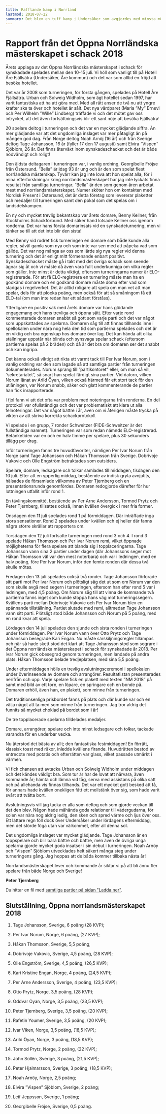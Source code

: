 ```yaml
---
title: Rafflande kamp i Norrland
lastmod: 2018-07-22
summary: Det blev en tuff kamp i Undersåker som avgjordes med minsta möjliga marginal på kvalitetspoäng. 20 spelare i åldrar från 16 till 93 gjorde upp om titeln. Läs hela r apporten från öppna Norrländska mästerskapet .
---
```


[]()

**Rapport från det Öppna Norrländska mästerskapet i schack 2018**
==========

Årets upplaga av det Öppna Norrländska mästerskapet i schack för synskadade spelades mellan den 10-15 juli. Vi höll som vanligt till på Hotell Åre Fjällsätra (Undersåker, Åre kommun) och det var som alltid en fröjd att besöka hotellet.

Det var år 2008 som turneringen, för första gången, spelades på Hotell Åre Fjällsätra. Urban och Solweig Widholm, som ägt hotellet sedan 1997, har varit fantastiska att ha att göra med. Med all rätt anser de två nu att yngre krafter ska ta över och hotellet är sålt. Det nya värdparet (Maria ”My” Ernevi och Per Wilhelm ”Wille” Lindberg) träffade vi och det mötet gav oss intrycket, att det även fortsättningsvis blir ett sant nöje att besöka Fjällsätra!

20 spelare deltog i turneringen och det var en mycket glädjande siffra. Än mer glädjande var att det ungdomliga inslaget var mer påtagligt än på mången god dag. Från Norge deltog Noah Arnöj (16 år) och från Sverige deltog Tage Johansson, 16 år (fyller 17 den 17 augusti) samt Elvira ”Vispen” Sjöblom, 26 år. Det finns återväxt inom synskadeschacket och det är både nödvändigt och roligt!

Den äldsta deltagaren i turneringen var, i vanlig ordning, Georgibelle Fröjse från Östersund. ”Bella” är idag 93 år ung och är den som spelat flest norrländska mästerskap. Tyvärr kan jag inte lova att hon spelat alla, för i mina efterforskningar kring norrlandsmästerskapet har jag inte lyckats finna resultat från samtliga turneringar. ”Bella” är den som genom åren arbetat mest med norrlandsmästerskapet. Numer sköter hon om kontakten med Nordisk Present i Östersund, det är detta företag som levererar plaketter och medaljer till turneringen samt den pokal som det spelas om i landsdelskampen.

En ny och mycket trevlig bekantskap var årets domare, Benny Kellner, från Stockholms Schackförbund. Med säker hand lotsade Kellner oss igenom ronderna. Det var hans första domarinsats vid en synskadeturnering, men vi tänker se till att det inte blir den sista!

Med Benny vid rodret fick turneringen en domare som både kunde alla regler, såväl gamla som nya och som inte var sen med att påpeka vad som gällde. Det var nog många av oss som lärde sig nya regler vid denna turnering och det är enligt mitt förmenande enbart positivt. Synskadeschacket måste gå i takt med det övriga schack som seende ägnar sig åt och vi måste då även vara fullt underkunniga om vilka regler som gäller. Inte minst är detta viktigt, eftersom turneringarna numer är ELO-registrerade. För att få ELO-registrera en turnering måste man ha en godkänd domare och en godkänd domare måste döma efter vad som stadgas i regelverket. Det är alltid roligare att spela om man vet att man spelar, dels för att plocka poäng, men också för att så småningom få ett ELO-tal (om man inte redan har ett sådant förståss).

Ytterligare en positiv sak med årets domare var hans glödande engagemang och hans trevliga och öppna sätt. Efter varje rond kommenterade domaren snabbt så gott som varje parti och det var något som uppskattades av spelarna. Domaren såg till att finnas tillhands inne i spellokalen under nära nog hela den tid som partierna spelades och det är en viktig och bra egenskap hos domare över lag. Det kan hända att olika ställningar uppstår när blinda och synsvaga spelar schack (eftersom partierna spelas på 2 bräden) och då är det bra om domaren ser det snabbt och kan ingripa.

Det känns också viktigt att rikta ett varmt tack till Per Ivar Norum, som i vanlig ordning var den som lagade så att samtliga partier från turneringen dokumenterades. Norum sprang till ”partikontoret” eller, om man så vill, ”sekretariatet”, så snart han spelat färdigt sina partier. Vid datorn, vilken Norum lånat av Arild Öyan, vilken också härmed får ett stort tack för den utlåningen, var Norum snabb, säker och glatt kommenterande de partier han fick inrapporterade.

I fjol fann vi att det ofta var problem med noteringarna från ronderna. En del protokoll var ofullständiga och det var problematiskt att klara ut alla felnoteringar. Det var något bättre i år, även om vi återigen måste trycka på vikten av att skriva korrekta schackprotokoll.

Vi spelade i en grupp, 7 ronder Schweitzer (FIDE-Schweitzer är det fullständiga namnet). Turneringen var som redan nämnds ELO-registrerad. Betänketiden var en och en halv timme per spelare, plus 30 sekunders tillägg per drag.

Inför turneringen fanns tre huvudfavoriter, nämligen Per Ivar Norum från Norge samt Tage Johansson och Håkan Thomsson från Sverige. Dobrivoje Vukovic och Olle Engström betraktades som outsiders.

Spelare, domare, ledsagare och tolkar samlades till middagen, tisdagen den 10 juli. Efter att en ypperlig middag, bestående av indisk gryta avnjutits, hälsades de församlade välkomna av Peter Tjernberg och en presentationsrunda genomfördes. Domaren redogjorde därefter för hur lottningen utfallit inför rond 1.

En tävlingskommitté, bestående av Per Arne Andersson, Tormod Prytz och Peter Tjernberg, tillsattes också, innan kvällen övergick i mer fria former.

Onsdagen den 11 juli spelades rond 1 på förmiddagen. Där inträffade inga stora sensationer. Rond 2 spelades under kvällen och ej heller där fanns några större skrällar att rapportera om.

Torsdagen den 12 juli fortsatte turneringen med rond 3 och 4. I rond 3 spelade Håkan Thomsson och Per Ivar Norum remi, vilket öppnade möjligheterna för flera spelare att blanda sig i topplaceringarna. Tage Johansson vann sina 2 partier under dagen (där Johanssons seger mot Håkan Thomsson väl var den mest noterbara) och var i ledningen, med en halv poäng, före Per Ivar Norum, inför den femte ronden där dessa två skulle mötas.

Fredagen den 13 juli spelades också två ronder. Tage Johansson förlorade sitt parti mot Per Ivar Norum och plötsligt såg det ut som om Norum var den som skulle avgå med segern i turneringen, eftersom han efter rond 5 var i ledningen, med 4,5 poäng. Om Norum såg till att vinna de kommande två partierna fanns inget som kunde stoppa hans väg mot turneringssegern. Kvällens parti mellan Dobrivoje Vukovic och Per Ivar Norum blev en spännande tillställning. Partiet slutade med remi, alltmedan Tage Johansson vann sitt parti. Plötsligt stod både Johansson och Norum på 5 poäng, med en rond kvar att spela.

Lördagen den 14 juli spelades den sjunde och sista ronden i turneringen under förmiddagen. Per Ivar Norum vann över Otto Prytz och Tage Johansson besegrade Kari Engan. Nu måste särskiljningsregler tillämpas och när så hade skett stod det klart att Tage Johansson stod som segrare i det Öppna norrländska mästerskapet i schack för synskadade år 2018. Per Ivar Norum gick obesegrad genom turneringen, men landade på andra plats. Håkan Thomsson belade tredjeplatsen, med sina 5,5 poäng.

Under eftermiddagen hölls en trevlig avslutningsceremoni i spellokalen under överinseende av domare och arrangörer. Resultatlistan presenterades nerifrån och upp. Varje spelare fick en plakett med texten ”NM 2018” på samt med bild av ett torn, en löpare, en springare och en bonde på. Domaren erhöll, även han, en plakett, som minne från turneringen.

Det traditionsenliga prisbordet fanns på plats och där kunde var och en välja något att ta med som minne från turneringen. Jag tror aldrig det funnits så mycket choklad på bordet som i år!

De tre topplacerade spelarna tilldelades medaljer.

Domare, arrangörer, spelare och inte minst ledsagare och tolkar, tackade varandra för en underbar vecka.

Nu återstod det bästa av allt; den fantastiska festmiddagen! En förrätt, klassisk toast med räkor, inledde kvällens firande. Huvudrätten bestod av entrecote med potatis och efterrätten var glass, vilket passade utmärkt i värmen.

Vi fick chansen att avtacka Urban och Solweig Widholm under middagen och det kändes väldigt bra. Som tur är har de lovat att närvara, även kommande år; hämta och lämna vid tåg, serva med assistans på olika sätt och på allehanda vis finnas tillhands. Det var ett mycket gott besked att få, för annars hade kvällen onekligen fått ett mollstänk över sig, som hade varit svårt att tvätta bort.

Avslutningsvis vill jag tacka er alla som deltog och som gjorde veckan till det den blev. Någon hade måhända goda relationer till vädergudarna, för solen var nära nog aldrig ledig, den sken och spred värme och ljus över oss. Ett lättare regn föll dock över Undersåker under lördagens eftermiddag, men det störde föga utan var välkommet, efter all denna sol.

Det ungdomliga inslaget var mycket glädjande. Tage Johansson är en toppspelare och blir bara bättre och bättre, men även de övriga unga spelarna gjorde mycket goda insatser i sin debut i turneringen. Noah Arnöy och ”Vispen” Sjöblom utvecklades helt säkert många steg under turneringens gång. Jag hoppas att de båda kommer tillbaka nästa år!

Norrlandsmästerskapet lever och kommande år siktar vi på att bli ännu fler spelare från både Norge och Sverige!

**Peter Tjernberg**

Du hittar en fil med [samtliga partier på sidan "Ladda ner"](TODO_URL(http://www.srfschack.org/Laddaner/)).

**Slutställning, Öppna norrlandsmästerskapet 2018**
----------

1. Tage Johansson, Sverige, 6 poäng (28 KVP);

2. Per Ivar Norum, Norge, 6 poäng, (27 KVP);

3. Håkan Thomsson, Sverige, 5,5 poäng;

4. Dobrivoje Vukovic, Sverige, 4,5 poäng, (28 KVP);

5. Olle Engström, Sverige, 4,5 poäng, (26,5 KVP);

6. Kari Kristine Engan, Norge, 4 poäng, (24,5 KVP);

7. Per Arne Andersson, Sverige, 4 poäng, (23,5 KVP);

8. Otto Prytz, Norge, 3,5 poäng, (28 KVP);

9. Oddvar Öyan, Norge, 3,5 poäng, (23,5 KVP);

10. Peter Tjernberg, Sverige, 3,5 poäng, (20 KVP);

11. Rafetin Youmer, Sverige, 3,5 poäng, (20 KVP);

12. Ivar Viken, Norge, 3,5 poäng, (18,5 KVP);

13. Arild Öyan, Norge, 3 poäng, (18,5 KVP);

14. Tormod Prytz, Norge, 2 poäng, (22 KVP);

15. John Sollën, Sverige, 3 poäng, (21,5 KVP);

16. Peter Hjalmarsson, Sverige, 3 poäng, (18,5 KVP);

17. Noah Arnöy, Norge, 2,5 poäng;

18. Elvira ”Vispen” Sjöblom, Sverige, 2 poäng;

19. Leif Jeppsson, Sverige, 1 poäng;

20. Georgibelle Fröjse, Sverige, 0,5 poäng.